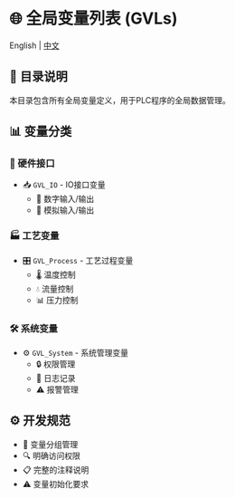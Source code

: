 # 🌐 全局变量列表 (GVLs)

<div align="center>
  <a href="./README_EN.md">English</a> | 
  <a href="./README_CN.md">中文</a>
</div>

## 📑 目录说明
本目录包含所有全局变量定义，用于PLC程序的全局数据管理。

## 📊 变量分类
### 🔌 硬件接口
- 📥 `GVL_IO` - IO接口变量
  - 🔸 数字输入/输出
  - 🔹 模拟输入/输出
  
### 🏭 工艺变量
- 🎛️ `GVL_Process` - 工艺过程变量
  - 🌡️ 温度控制
  - 💧 流量控制
  - 📊 压力控制
  
### 🛠️ 系统变量
- ⚙️ `GVL_System` - 系统管理变量
  - 🔒 权限管理
  - 📝 日志记录
  - ⚠️ 报警管理

## ⚙️ 开发规范
- 📌 变量分组管理
- 🔍 明确访问权限
- 📋 完整的注释说明
- ⚠️ 变量初始化要求
